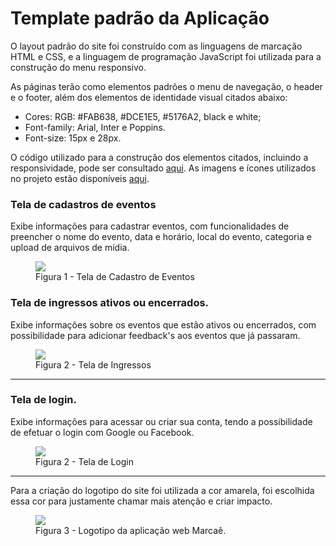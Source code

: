 # Template padrão da Aplicação

O layout padrão do site foi construído com as linguagens de marcação HTML e CSS, e a linguagem de programação JavaScript foi utilizada para a construção do menu responsivo.

As páginas terão como elementos padrões o menu de navegação, o header e o footer, além dos elementos de identidade visual citados abaixo:

<ul>
<li>Cores: RGB: #FAB638, #DCE1E5, #5176A2, black e white;</li>
<li>Font-family: Arial, Inter e Poppins.</li>
<li>Font-size: 15px e 28px. </li>
</ul>

O código utilizado para a construção dos elementos citados, incluindo a responsividade, pode ser consultado <a href="https://github.com/ICEI-PUC-Minas-PMV-ADS/ADS-EIXO-1-MARCAE.git">aqui</a>. As imagens e ícones utilizados no projeto estão disponíveis <a href="https://github.com/ICEI-PUC-Minas-PMV-ADS/ADS-EIXO-1-MARCAE/tree/2b6cc8e392db5e7842775a173eae68674bf7a73a/documentos/img">aqui</a>.

<h3><b>Tela de cadastros de eventos</b></h3>
<p>Exibe informações para cadastrar eventos, com funcionalidades de preencher o nome do evento, data e horário, local do evento, categoria e upload de arquivos de mídia.</p>
<figure> 
  <img src="https://github.com/ICEI-PUC-Minas-PMV-ADS/ADS-EIXO-1-MARCAE/assets/65633444/735dcbe2-6568-4252-93cf-1adfdc42cf73">
  <figcaption> Figura 1 - Tela de Cadastro de Eventos
</figure> 

<h3><b>Tela de ingressos ativos ou encerrados.</b></h3>
<p>Exibe informações sobre os eventos que estão ativos ou encerrados, com possibilidade para adicionar feedback's aos eventos que já passaram.</p>
<figure> 
  <img src="https://github.com/ICEI-PUC-Minas-PMV-ADS/ADS-EIXO-1-MARCAE/assets/65633444/844e16bf-b292-4071-8596-c0ccf4b8aef9">
  <figcaption>Figura 2 - Tela de Ingressos
</figure> 
<hr>

<h3><b>Tela de login.</b></h3>
<p>Exibe informações para acessar ou criar sua conta, tendo a possibilidade de efetuar o login com Google ou Facebook.</p>
<figure> 
  <img src="https://github.com/ICEI-PUC-Minas-PMV-ADS/ADS-EIXO-1-MARCAE/assets/65633444/9e319cda-3f4b-4208-a062-369ac0a7bea3">
  <figcaption>Figura 2 - Tela de Login    
</figure> 
<hr>

<p>Para a criação do logotipo do site foi utilizada a cor amarela, foi escolhida essa cor para justamente chamar mais atenção e criar impacto.</p>

<figure> 
  <img src="[https://github.com/ICEI-PUC-Minas-PMV-ADS/ADS-EIXO-1-MARCAE/blob/main/documentos/img/logo.png](https://github.com/ICEI-PUC-Minas-PMV-ADS/ADS-EIXO-1-MARCAE/assets/65633444/79c69653-a982-476e-b59d-1574d8c03067)">
    <figcaption>Figura 3 - Logotipo da aplicação web Marcaê.
</figure> 

